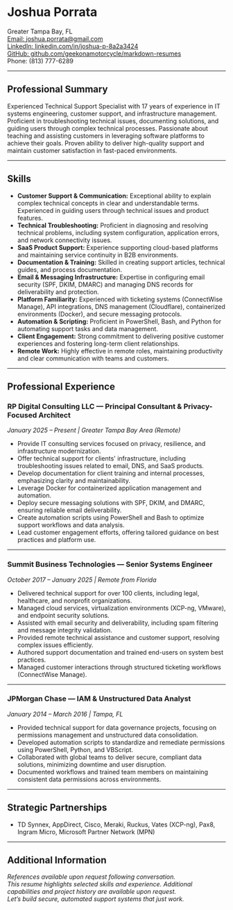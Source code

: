 # Joshua Porrata

Greater Tampa Bay, FL  
[Email: joshua.porrata@gmail.com](mailto:joshua.porrata@gmail.com)  
[LinkedIn: linkedin.com/in/joshua-p-8a2a3424](https://www.linkedin.com/in/joshua-p-8a2a3424/)  
[GitHub: github.com/geekonamotorcycle/markdown-resumes](https://github.com/geekonamotorcycle/markdown-resumes)  
Phone: (813) 777-6289

---

## Professional Summary

Experienced Technical Support Specialist with 17 years of experience in IT systems engineering, customer support, and infrastructure management. Proficient in troubleshooting technical issues, documenting solutions, and guiding users through complex technical processes. Passionate about teaching and assisting customers in leveraging software platforms to achieve their goals. Proven ability to deliver high-quality support and maintain customer satisfaction in fast-paced environments.

---

## Skills

- **Customer Support & Communication:** Exceptional ability to explain complex technical concepts in clear and understandable terms. Experienced in guiding users through technical issues and product features.
- **Technical Troubleshooting:** Proficient in diagnosing and resolving technical problems, including system configuration, application errors, and network connectivity issues.
- **SaaS Product Support:** Experience supporting cloud-based platforms and maintaining service continuity in B2B environments.
- **Documentation & Training:** Skilled in creating support articles, technical guides, and process documentation.
- **Email & Messaging Infrastructure:** Expertise in configuring email security (SPF, DKIM, DMARC) and managing DNS records for deliverability and protection.
- **Platform Familiarity:** Experienced with ticketing systems (ConnectWise Manage), API integrations, DNS management (Cloudflare), containerized environments (Docker), and secure messaging protocols.
- **Automation & Scripting:** Proficient in PowerShell, Bash, and Python for automating support tasks and data management.
- **Client Engagement:** Strong commitment to delivering positive customer experiences and fostering long-term client relationships.
- **Remote Work:** Highly effective in remote roles, maintaining productivity and clear communication with teams and customers.

---

## Professional Experience

### RP Digital Consulting LLC — Principal Consultant & Privacy-Focused Architect

_January 2025 – Present | Greater Tampa Bay Area (Remote)_

- Provide IT consulting services focused on privacy, resilience, and infrastructure modernization.
- Offer technical support for clients' infrastructure, including troubleshooting issues related to email, DNS, and SaaS products.
- Develop documentation for client training and internal processes, emphasizing clarity and maintainability.
- Leverage Docker for containerized application management and automation.
- Deploy secure messaging solutions with SPF, DKIM, and DMARC, ensuring reliable email deliverability.
- Create automation scripts using PowerShell and Bash to optimize support workflows and data analysis.
- Lead customer engagement efforts, offering tailored guidance on best practices and platform use.

---

### Summit Business Technologies — Senior Systems Engineer

_October 2017 – January 2025 | Remote from Florida_

- Delivered technical support for over 100 clients, including legal, healthcare, and nonprofit organizations.
- Managed cloud services, virtualization environments (XCP-ng, VMware), and endpoint security solutions.
- Assisted with email security and deliverability, including spam filtering and message integrity validation.
- Provided remote technical assistance and customer support, resolving complex issues efficiently.
- Authored support documentation and trained end-users on system best practices.
- Managed customer interactions through structured ticketing workflows (ConnectWise Manage).

---

### JPMorgan Chase — IAM & Unstructured Data Analyst

_January 2014 – March 2016 | Tampa, FL_

- Provided technical support for data governance projects, focusing on permissions management and unstructured data consolidation.
- Developed automation scripts to standardize and remediate permissions using PowerShell, Python, and VBScript.
- Collaborated with global teams to deliver secure, compliant data solutions, minimizing downtime and user disruption.
- Documented workflows and trained team members on maintaining consistent data permissions across environments.

---

## Strategic Partnerships

- TD Synnex, AppDirect, Cisco, Meraki, Ruckus, Vates (XCP-ng), Pax8, Ingram Micro, Microsoft Partner Network (MPN)

---

## Additional Information

_References available upon request following conversation._  
_This resume highlights selected skills and experience. Additional capabilities and project history are available upon request._  
_Let’s build secure, automated support systems that just work._
